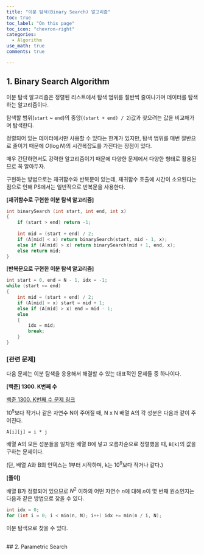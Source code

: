 ```yaml
---
title: "이분 탐색(Binary Search) 알고리즘"
toc: true
toc_label: "On this page"
toc_icon: "chevron-right"
categories:
  - Algorithm
use_math: true
comments: true

---
```


## 1. Binary Search Algorithm

이분 탐색 알고리즘은 정렬된 리스트에서 탐색 범위를 절반씩 줄여나가며 데이터를 탐색하는 알고리즘이다.

탐색할 범위(`start` ~ `end`)의 중앙(`(start + end) / 2`)값과 찾으려는 값을 비교해가며 탐색한다.

정렬되어 있는 데이터에서만 사용할 수 있다는 한계가 있지만, 탐색 범위를 매번 절반으로 줄이기 때문에 $O(\log N)$의 시간복잡도를 가진다는 장점이 있다.

매우 간단하면서도 강력한 알고리즘이기 때문에 다양한 문제에서 다양한 형태로 활용된므로 꼭 알아두자.

구현하는 방법으로는 재귀함수와 반복문이 있는데, 재귀함수 호출에 시간이 소요된다는 점으로 인해 PS에서는 일반적으로 반복문을 사용한다.

**[재귀함수로 구현한 이분 탐색 알고리즘]**

```cpp
int binarySearch (int start, int end, int x)
{
    if (start > end) return -1;
    
    int mid = (start + end) / 2;
    if (A[mid] < x) return binarySearch(start, mid - 1, x);
    else if (A[mid] > x) return binarySearch(mid + 1, end, x);
    else return mid;
}
```

**[반복문으로 구현한 이분 탐색 알고리즘]**

```cpp
int start = 0, end = N - 1, idx = -1;
while (start <= end)
{
    int mid = (start + end) / 2;
    if (A[mid] < x) start = mid + 1;
    else if (A[mid] > x) end = mid - 1;
    else
    {
        idx = mid;
        break;
    }
}
```

### [관련 문제]

다음 문제는 이분 탐색을 응용해서 해결할 수 있는 대표적인 문제들 중 하나이다.

**[백준] 1300. K번째 수**

[백준 1300. K번째 수 문제 링크](https://www.acmicpc.net/problem/1300)

$10^5$보다 작거나 같은 자연수 N이 주어질 때, N x N 배열 A의 각 성분은 다음과 같이 주어진다.

`A[i][j] = i * j`

배열 A의 모든 성분들을 일차원 배열 B에 넣고 오름차순으로 정렬했을 때, `B[k]`의 값을 구하는 문제이다.

(단, 배열 A와 B의 인덱스는 1부터 시작하며, k는 $10^9$보다 작거나 같다.)

**[풀이]**

배열 B가 정렬되어 있으므로 $N^2$ 이하의 어떤 자연수 $n$에 대해 $n$이 몇 번째 원소인지는 다음과 같은 방법으로 찾을 수 있다.

```cpp
int idx = 0;
for (int i = 0; i < min(n, N); i++) idx += min(n / i, N);
```



이분 탐색으로 찾을 수 있다.

<br/>
## 2. Parametric Search



